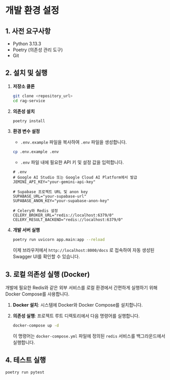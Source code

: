 # 개발 환경 설정

## 1. 사전 요구사항

- Python 3.13.3
- Poetry (의존성 관리 도구)
- Git

## 2. 설치 및 실행

1.  **저장소 클론**

    ```bash
    git clone <repository_url>
    cd rag-service
    ```

2.  **의존성 설치**

    ```bash
    poetry install
    ```

3.  **환경 변수 설정**

    - `.env.example` 파일을 복사하여 `.env` 파일을 생성합니다.

    ```bash
    cp .env.example .env
    ```

    - `.env` 파일 내에 필요한 API 키 및 설정 값을 입력합니다.

    ```env
    # .env
    # Google AI Studio 또는 Google Cloud AI Platform에서 발급
    JEMINI_API_KEY="your-gemini-api-key"

    # Supabase 프로젝트 URL 및 anon key
    SUPABASE_URL="your-supabase-url"
    SUPABASE_ANON_KEY="your-supabase-anon-key"

    # Celery와 Redis 설정
    CELERY_BROKER_URL="redis://localhost:6379/0"
    CELERY_RESULT_BACKEND="redis://localhost:6379/0"
    ```

4.  **개발 서버 실행**
    ```bash
    poetry run uvicorn app.main:app --reload
    ```
    이제 브라우저에서 `http://localhost:8000/docs` 로 접속하여 자동 생성된 Swagger UI를 확인할 수 있습니다.

## 3. 로컬 의존성 실행 (Docker)

개발에 필요한 Redis와 같은 외부 서비스를 로컬 환경에서 간편하게 실행하기 위해 Docker Compose를 사용합니다.

1.  **Docker 설치**: 시스템에 Docker와 Docker Compose를 설치합니다.

2.  **의존성 실행**: 프로젝트 루트 디렉토리에서 다음 명령어를 실행합니다.
    ```bash
    docker-compose up -d
    ```
    이 명령어는 `docker-compose.yml` 파일에 정의된 `redis` 서비스를 백그라운드에서 실행합니다.

## 4. 테스트 실행

```bash
poetry run pytest
```
